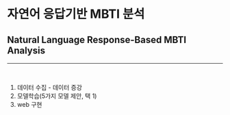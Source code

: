 # 자연어 응답기반 MBTI 분석
## Natural Language Response-Based MBTI Analysis
___

</br>

1. 데이터 수집 - 데이터 증강</br>
2. 모델학습(5가지 모델 제안, 택 1)
3. web 구현
